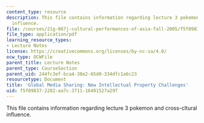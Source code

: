 ```yaml
---
content_type: resource
description: This file contains information regarding lecture 3 pokemon and cross-cltural
  influence.
file: /courses/21g-067j-cultural-performances-of-asia-fall-2005/f5f098372282aa7c371116491527a297_MIT21G_067JF05_l3_samcha.pdf
file_type: application/pdf
learning_resource_types:
- Lecture Notes
license: https://creativecommons.org/licenses/by-nc-sa/4.0/
ocw_type: OCWFile
parent_title: Lecture Notes
parent_type: CourseSection
parent_uid: 244fc3ef-bca4-38e2-65d0-334dfc1a6c23
resourcetype: Document
title: 'Global Media Sharing: New Intellectual Property Challenges'
uid: f5f09837-2282-aa7c-3711-16491527a297
---
```

This file contains information regarding lecture 3 pokemon and cross-cltural influence.